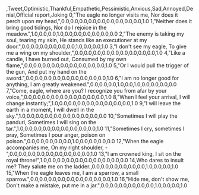 ,Tweet,Optimistic,Thankful,Empathetic,Pessimistic,Anxious,Sad,Annoyed,Denial,Official report,Joking
0,"The eagle no longer visits me, Nor does it perch upon my head,",0.0,0.0,0.0,0.0,0.0,0.0,0.0,0.0,0.0,1.0
1,"Neither does it bring good tidings, Nor do I rejoice in the meadow.",1.0,0.0,0.0,1.0,0.0,0.0,0.0,0.0,0.0,0.0
2,"The enemy is taking my soul, tearing my skin, He stands like an executioner at my door.",0.0,0.0,0.0,0.0,0.0,0.0,1.0,0.0,0.0,1.0
3,"I don't see my eagle, To give me a wing on my shoulder,",0.0,0.0,0.0,0.0,0.0,0.0,0.0,0.0,0.0,1.0
4,"Like a candle, I have burned out, Consumed by my own flame,",0.0,0.0,0.0,0.0,0.0,0.0,0.0,0.0,0.0,1.0
5,"Or I would pull the trigger of the gun, And put my hand on the sword.",0.0,0.0,0.0,0.0,0.0,0.0,0.0,0.0,0.0,1.0
6,"I am no longer good for anything, I am greatly weakened.",0.0,0.0,0.0,1.0,0.0,1.0,0.0,0.0,0.0,0.0
7,"Come, eagle, where are you? I recognize you from afar by your voice,",0.0,0.0,0.0,0.0,0.0,0.0,0.0,0.0,0.0,1.0
8,"When I feel your arrival, I will change instantly;",1.0,0.0,0.0,0.0,0.0,0.0,0.0,0.0,0.0,1.0
9,"I will leave the earth in a moment, I will dwell in the sky.",1.0,0.0,0.0,0.0,0.0,0.0,0.0,0.0,0.0,0.0
10,"Sometimes I will play the panduri, Sometimes I will sing on the tar.",1.0,0.0,0.0,0.0,0.0,0.0,0.0,0.0,0.0,1.0
11,"Sometimes I cry, sometimes I pray, Sometimes I pour anger, poison on poison.",0.0,0.0,0.0,0.0,0.0,1.0,0.0,0.0,0.0,0.0
12,"When the eagle accompanies me, On my right shoulder, -",0.0,0.0,0.0,0.0,0.0,0.0,0.0,0.0,0.0,1.0
13,"I am crowned king, I sit on the royal throne!",1.0,0.0,0.0,0.0,0.0,0.0,0.0,0.0,0.0,0.0
14,Who dares to insult me? They salute me on the ladder.,0.0,0.0,0.0,0.0,0.0,0.0,1.0,0.0,0.0,1.0
15,"When the eagle leaves me, I am a sparrow, a small sparrow.",0.0,0.0,0.0,0.0,0.0,0.0,0.0,0.0,0.0,1.0
16,"Hide me, don't show me, Don't make a mistake, put me in a jar.",0.0,0.0,0.0,0.0,0.0,0.0,1.0,0.0,0.0,1.0
